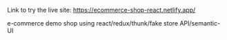 Link to try the live site: https://ecommerce-shop-react.netlify.app/

e-commerce demo shop using react/redux/thunk/fake store API/semantic-UI 